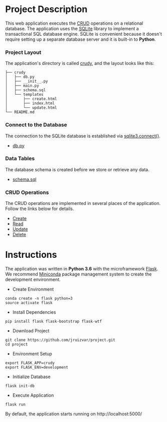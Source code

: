 # Project Description
This web application executes the [CRUD](https://en.wikipedia.org/wiki/Create,_read,_update_and_delete) operations on a relational database. The application uses the [SQLite](https://sqlite.org/about.html) library to implement a transactional SQL database engine. SQLite is convenient because it doesn't require setting up a separate database server and it is built-in to **Python**.

### Project Layout 
The application's directory is called [crudy](crudy), and the layout looks like this:
```
├── crudy
│   ├── db.py
│   ├── __init__.py
│   ├── main.py
│   ├── schema.sql
│   └── templates
│       ├── create.html
│       ├── index.html
│       └── update.html
└── README.md
```

### Connect to the Database
The connection to the SQLite database is established via [sqlite3.connect()](https://docs.python.org/3/library/sqlite3.html#sqlite3.connect). 

- [db.py](crudy/db.py#L10-L13)

### Data Tables
The database schema is created before we store or retrieve any data.

- [schema.sql](crudy/schema.sql)

### CRUD Operations
The CRUD operations are implemented in several places of the application. Follow the links below for details.

- [Create](https://github.com/jruizvar/project/blob/master/crudy/main.py#L32)
- [Read](https://github.com/jruizvar/project/blob/master/crudy/main.py#L21)
- [Update](https://github.com/jruizvar/project/blob/master/crudy/main.py#L49)
- [Delete](https://github.com/jruizvar/project/blob/master/crudy/main.py#L61)

# Instructions
The application was written in **Python 3.6** with the microframework [Flask](http://flask.pocoo.org). We recommend [Miniconda](https://conda.io/miniconda.html) package management system to create the development environment.

- Create Environment
```
conda create -n flask python=3
source activate flask
```

- Install Dependencies

```
pip install flask flask-bootstrap flask-wtf
``` 

- Download Project
```
git clone https://github.com/jruizvar/project.git
cd project
```

- Environment Setup
```
export FLASK_APP=crudy
export FLASK_ENV=development
```

- Initialize Database
```
flask init-db
```

- Execute Application
```
flask run
```

By default, the application starts running on http://localhost:5000/

